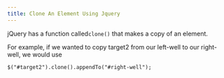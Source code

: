 ```yaml
---
title: Clone An Element Using Jquery
---
```

jQuery has a function called`clone()` that makes a copy of an element.

For example, if we wanted to copy target2 from our left-well to our right-well, we would use

    $("#target2").clone().appendTo("#right-well");